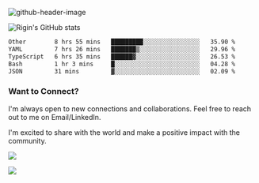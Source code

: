 
![github-header-image](https://github.com/riginoommen/riginoommen/assets/3840244/889cae65-df55-4cda-86cc-bf21bf1f2e96)

![Rigin's GitHub stats](https://github-readme-stats.vercel.app/api?username=riginoommen\&show_icons=true\&show=reviews,discussions_started,discussions_answered,prs_merged,prs_merged_percentage)


<!--START_SECTION:waka-->

```txt
Other        8 hrs 55 mins   █████████░░░░░░░░░░░░░░░░   35.90 %
YAML         7 hrs 26 mins   ███████▒░░░░░░░░░░░░░░░░░   29.96 %
TypeScript   6 hrs 35 mins   ██████▓░░░░░░░░░░░░░░░░░░   26.53 %
Bash         1 hr 3 mins     █░░░░░░░░░░░░░░░░░░░░░░░░   04.28 %
JSON         31 mins         ▓░░░░░░░░░░░░░░░░░░░░░░░░   02.09 %
```

<!--END_SECTION:waka-->

### Want to Connect?

I'm always open to new connections and collaborations. Feel free to reach out to me on Email/LinkedIn.

I'm excited to share with the world and make a positive impact with the community.

![](https://komarev.com/ghpvc/?username=riginoommen)

![](https://hit.yhype.me/github/profile?user_id=3840244)

